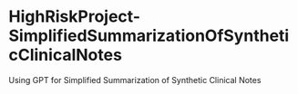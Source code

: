 # HighRiskProject-SimplifiedSummarizationOfSyntheticClinicalNotes
Using GPT for Simplified Summarization of Synthetic Clinical Notes

